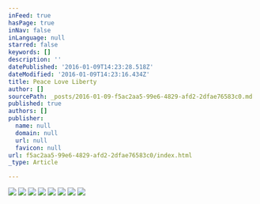 ```yaml
---
inFeed: true
hasPage: true
inNav: false
inLanguage: null
starred: false
keywords: []
description: ''
datePublished: '2016-01-09T14:23:28.518Z'
dateModified: '2016-01-09T14:23:16.434Z'
title: Peace Love Liberty
author: []
sourcePath: _posts/2016-01-09-f5ac2aa5-99e6-4829-afd2-2dfae76583c0.md
published: true
authors: []
publisher:
  name: null
  domain: null
  url: null
  favicon: null
url: f5ac2aa5-99e6-4829-afd2-2dfae76583c0/index.html
_type: Article

---
```

![](https://the-grid-user-content.s3-us-west-2.amazonaws.com/719670c2-dcd3-44c4-abac-3440c7dba702.JPG)
![](https://the-grid-user-content.s3-us-west-2.amazonaws.com/7a1c5107-2808-4bc7-b50e-7241ab831509.JPG)
![](https://the-grid-user-content.s3-us-west-2.amazonaws.com/57537cb9-093a-4be3-8afa-ad73a23e9105.JPG)
![](https://the-grid-user-content.s3-us-west-2.amazonaws.com/40cdf293-8d09-4aee-a46f-bce530ae7d90.JPG)
![](https://the-grid-user-content.s3-us-west-2.amazonaws.com/f34a6cc5-3d14-4e92-822d-bf1cb1785386.JPG)
![](https://the-grid-user-content.s3-us-west-2.amazonaws.com/436ab077-86f3-45ad-b146-ea564b688858.JPG)
![](https://the-grid-user-content.s3-us-west-2.amazonaws.com/051bd34f-a8e0-41fe-b887-1b6029b04140.JPG)
![](https://the-grid-user-content.s3-us-west-2.amazonaws.com/0123264e-2911-4b78-a2ab-6b492c2dcaf2.JPG)